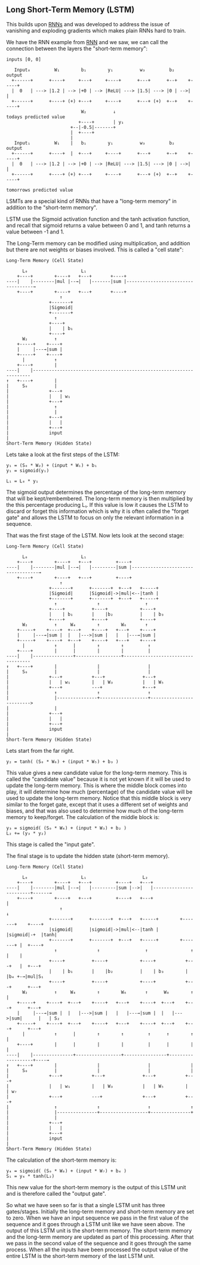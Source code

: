## Long Short-Term Memory (LSTM)
This builds upon [RNNs](./rnn.md) and was developed to address the issue of
vanishing and exploding gradients which makes plain RNNs hard to train.

We have the RNN example from [RNN](./rnn.md) and we saw, we can call the
connection between the layers the "short-term memory":
```
inputs [0, 0]

   Input₀         W₁        b₁        y₁          w₃         b₂      output
  +------+      +----+     +---+     +----+      +---+      +--+    +-----+
  |  0   | ---> |1.2 | --> |+0 | --> |ReLU| ---> |1.5| ---> |0 | -->|     |
  +------+      +----+ (+) +---+     +----+      +---+ (+)  +--+    +-----+
                            W₂          ↓                          todays predicted value
                           +----+       | y₁
                        +--|-0.5|-------+
                        |  +----+
                        |
   Input₁         W₁    |   b₁        y₁          w₃         b₂      output
  +------+      +----+  |  +---+     +----+      +---+      +--+    +-----+
  |  0   | ---> |1.2 | --> |+0 | --> |ReLU| ---> |1.5| ---> |0 | -->|     |
  +------+      +----+ (+) +---+     +----+      +---+ (+)  +--+    +-----+
                                                                    tomorrows predicted value
```
LSMTs are a special kind of RNNs that have a "long-term memory" in addition to
the "short-term memory". 

LSTM use the Sigmoid activation function and the tanh activation function, and
recall that sigmoid returns a value between 0 and 1, and tanh returns a value
between -1 and 1.

The Long-Term memory can be modified using multiplication, and addition but
there are not weights or biases involved. This is called a "cell state":
```
Long-Term Memory (Cell State)

      L₀                    L₁
    +----+        +----+   +---+       +----+
----|    |--------|mul |--→|   |-------|sum |-----------------------------------→
    +----+        +----+   +---+       +----+
                    ↑
                +-------+
                |Sigmoid|
                +-------+
                  ↑
                +----+
                |    | b₁
                +----+
      W₂          ↑
    +-----+    +----+
    |     |---→|sum |
    +-----+    +----+
      |           ↑
    +----+        |
----|    |---------------------------------------------------------------------
↑   +----+        |
|     S₀          |
|               +---+
|               |   | w₁
|               +---+
|                 ↑
|                 |
|               +---+
|               |   |
|               +---+
|               input
|
Short-Term Memory (Hidden State)
```
Lets take a look at the first steps of the LSTM:
```
y₁ = (S₀ * W₂) + (input * W₁) + b₁
y₁ = sigmoid(y₁)

L₁ = L₀ * y₁
```
The sigmoid output determines the percentage of the long-term memory that will
be kept/rembembered. The long-term memory is then multiplied by the this
percentage producing L₁. If this value is low it causes the LSTM to discard or
forget this information which is why it is often called the "forget gate" and
allows the LSTM to focus on only the relevant information in a sequence.

That was the first stage of the LSTM. Now lets look at the second stage:
```
Long-Term Memory (Cell State)

      L₀                    L₁
    +----+        +----+   +---+         +----+
----|    |--------|mul |--→|   |---------|sum |-----------------------------------→
    +----+        +----+   +---+         +----+
                    ↑
                +-------+      +-------+  +---+   +-----+
                |Sigmoid|      |Sigmoid|->|mul|<--|tanh |
                +-------+      +-------+  +---+   +-----+
                  ↑               ↑                 ↑
                +----+          +----+            +----+
                |    | b₁       |    |b₂          |    | b₃
                +----+          +----+            +----+
      W₂          ↑     W₄        ↑        W₆       ↑
    +-----+    +----+  +---+    +----+   +---+    +----+
    |     |---→|sum |  |   |--->|sum |   |   |---→|sum |
    +-----+    +----+  +---+    +----+   +---+    +----+
      |           ↑      |        ↑        ↑         ↑
    +----+        |      |        |        |         |
----|    |---------------+-----------------+-----------------------------------
↑   +----+        |               |                  |
|     S₀          |               |                  |
|               +---+           +---+              +---+
|               |   | w₁        |   | W₃           |   | W₅
|               +---+           ---+               +---+
|                 ↑               ↑                  ↑
|                 |---------------+------------------+------------------------->
|                 |
|               +---+
|               |   |
|               +---+
|               input
|
Short-Term Memory (Hidden State)
```
Lets start from the far right.
```
y₂ = tanh( (S₀ * W₆) + (input * W₅) + b₃ )
```
This value gives a new candidate value for the long-term memory. This is called
the "candidate value" because it is not yet known if it will be used to update
the long-term memory. This is where the middle block comes into play, it will
determine how much (percentage) of the candidate value will be used to update
the long-term memory. Notice that this middle block is very similar to the
forget gate, except that it uses a different set of weights and biases, and that
was also used to determine how much of the long-term memory to keep/forget.
The calculation of the middle block is:
```
y₃ = sigmoid( (S₀ * W₄) + (input * W₃) + b₂ )
L₂ += (y₃ * y₂)
```
This stage is called the "input gate".

The final stage is to update the hidden state (short-term memory).
```
Long-Term Memory (Cell State)

      L₀                    L₁                     L₂ 
    +----+        +----+   +---+         +----+   +---+
----|    |--------|mul |--→|   |---------|sum |-->|   |------------------------+------→
    +----+        +----+   +---+         +----+   +---+                        |
                    ↑                                                          ↓
                +-------+      +-------+  +---+   +-----+        +-------+    +----+
                |sigmoid|      |sigmoid|->|mul|<--|tanh |        |sigmoid|-+  |tanh|
                +-------+      +-------+  +---+   +-----+        +-------+ |  +----+
                  ↑               ↑                 ↑                ↑     |    |
                +----+          +----+            +----+           +---+   |  +---+
                |    | b₁       |    |b₂          |    | b₃        |   |b₄ +-→|mul|S₁
                +----+          +----+            +----+           +---+      +---+
      W₂          ↑     W₄        ↑        W₆       ↑      W₈        ↑          |
    +-----+    +----+  +---+    +----+   +---+    +----+  +---+    +---+      +---+
    |     |---→|sum |  |   |--->|sum |   |   |---→|sum |  |   |--->|sum|      |   | S₂
    +-----+    +----+  +---+    +----+   +---+    +----+  +---+    +---+      +---+
      |           ↑      |        ↑        ↑         ↑      ↑        ↑          |
    +----+        |      |        |        |         |      |        |          |
----|    |---------------+-----------------+----------------+-------------------+----→
↑   +----+        |               |                  |               |
|     S₀          |               |                  |               |
|               +---+           +---+              +---+           +---+
|               |   | w₁        |   | W₃           |   | W₅        |   | w₇
|               +---+           ---+               +---+           +---+
|                 ↑               ↑                  ↑               ↑
|                 |---------------+------------------+---------------+
|                 |
|               +---+
|               |   |
|               +---+
|               input
|
Short-Term Memory (Hidden State)
```
The calculation of the short-term memory is:
```
y₄ = sigmoid( (S₀ * W₈) + (input * W₇) + b₄ )
S₁ = y₄ * tanh(L₂)
```
This new value for the short-term memory is the output of this LSTM unit and
is therefore called the "output gate".

So what we have seen so far is that a single LSTM unit has three gates/stages.
Initially the long-term memory and short-term memory are set to zero.
When we have an input sequence we pass in the first value of the sequence and
it goes through a LSTM unit like we have seen above. The output of this LSTM
unit is the short-term memory. The short-term memory and the long-term memory
are updated as part of this processing. 
After that we pass in the second value of the sequence and it goes through the
same process. When all the inputs have been processed the output value of the
entire LSTM is the short-term memory of the last LSTM unit.


